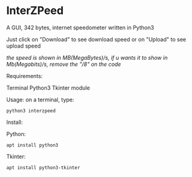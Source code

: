 # InterZPeed
A GUI, 342 bytes, internet speedometer written in Python3


Just click on "Download" to see download speed or on "Upload" to see upload speed


*the speed is shown in MB(MegaBytes)/s, if u wants it to show in Mb(Megabits)/s, remove the "/8" on the code*


Requirements:

Terminal
Python3
Tkinter module

Usage: on a terminal, type:
```
python3 interzpeed
```

Install:

Python:
```
apt install python3
```
Tkinter:
```
apt install python3-tkinter
```
